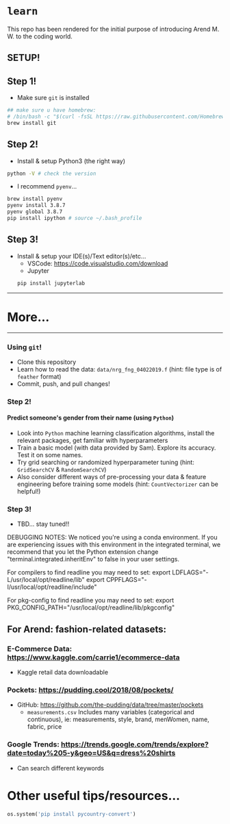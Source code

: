 # `learn`
This repo has been rendered for the initial purpose of introducing Arend M. W. to the coding world.

## SETUP!

## Step 1!
- Make sure `git` is installed
```sh
## make sure u have homebrew: 
# /bin/bash -c "$(curl -fsSL https://raw.githubusercontent.com/Homebrew/install/HEAD/install.sh)"
brew install git
```

## Step 2!
- Install & setup Python3 (the right way)

```sh
python -V # check the version
```

- I recommend `pyenv`...
```sh
brew install pyenv
pyenv install 3.8.7
pyenv global 3.8.7
pip install ipython # source ~/.bash_profile
```

## Step 3!
- Install & setup your IDE(s)/Text editor(s)/etc...
    + VSCode: https://code.visualstudio.com/download
    + Jupyter
    ```sh
    pip install jupyterlab
    ```





------------------------------------------------------------------
# More...
------------------------------------------------------------------

### Using `git`!
- Clone this repository
- Learn how to read the data: `data/nrg_fng_04022019.f` (hint: file type is of `feather` format)
- Commit, push, and pull changes!


### Step 2!
#### Predict someone's gender from their name (using `Python`)
- Look into `Python` machine learning classification algorithms, install the relevant packages, get familiar with hyperparameters
- Train a basic model (with data provided by Sam). Explore its accuracy. Test it on some names.
- Try grid searching or randomized hyperparameter tuning (hint: `GridSearchCV` & `RandomSearchCV`)
- Also consider different ways of pre-processing your data & feature engineering before training some models (hint: `CountVectorizer` can be helpful!)

### Step 3!
- TBD... stay tuned!!


DEBUGGING NOTES:
We noticed you're using a conda environment. If you are experiencing issues with this environment in the integrated terminal, we recommend that you let the Python extension change "terminal.integrated.inheritEnv" to false in your user settings.

For compilers to find readline you may need to set:
  export LDFLAGS="-L/usr/local/opt/readline/lib"
  export CPPFLAGS="-I/usr/local/opt/readline/include"

For pkg-config to find readline you may need to set:
  export PKG_CONFIG_PATH="/usr/local/opt/readline/lib/pkgconfig"



## For Arend: fashion-related datasets:

### E-Commerce Data: https://www.kaggle.com/carrie1/ecommerce-data
  - Kaggle retail data downloadable

### Pockets: https://pudding.cool/2018/08/pockets/
  - GitHub: https://github.com/the-pudding/data/tree/master/pockets
    + `measurements.csv` Includes many variables (categorical and continuous), ie: measurements, style, brand, menWomen, name, fabric, price

### Google Trends: https://trends.google.com/trends/explore?date=today%205-y&geo=US&q=dress%20shirts
  - Can search different keywords


# Other useful tips/resources...

```py
os.system('pip install pycountry-convert')
```